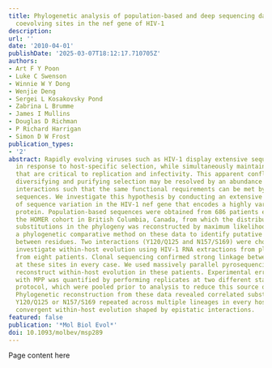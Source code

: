 ```yaml
---
title: Phylogenetic analysis of population-based and deep sequencing data to identify
  coevolving sites in the nef gene of HIV-1
description:
url: ''
date: '2010-04-01'
publishDate: '2025-03-07T18:12:17.710705Z'
authors:
- Art F Y Poon
- Luke C Swenson
- Winnie W Y Dong
- Wenjie Deng
- Sergei L Kosakovsky Pond
- Zabrina L Brumme
- James I Mullins
- Douglas D Richman
- P Richard Harrigan
- Simon D W Frost
publication_types:
- '2'
abstract: Rapidly evolving viruses such as HIV-1 display extensive sequence variation
  in response to host-specific selection, while simultaneously maintaining functions
  that are critical to replication and infectivity. This apparent conflict between
  diversifying and purifying selection may be resolved by an abundance of epistatic
  interactions such that the same functional requirements can be met by highly divergent
  sequences. We investigate this hypothesis by conducting an extensive characterization
  of sequence variation in the HIV-1 nef gene that encodes a highly variable multifunctional
  protein. Population-based sequences were obtained from 686 patients enrolled in
  the HOMER cohort in British Columbia, Canada, from which the distribution of nonsynonymous
  substitutions in the phylogeny was reconstructed by maximum likelihood. We used
  a phylogenetic comparative method on these data to identify putative epistatic interactions
  between residues. Two interactions (Y120/Q125 and N157/S169) were chosen to further
  investigate within-host evolution using HIV-1 RNA extractions from plasma samples
  from eight patients. Clonal sequencing confirmed strong linkage between polymorphisms
  at these sites in every case. We used massively parallel pyrosequencing (MPP) to
  reconstruct within-host evolution in these patients. Experimental error associated
  with MPP was quantified by performing replicates at two different stages of the
  protocol, which were pooled prior to analysis to reduce this source of variation.
  Phylogenetic reconstruction from these data revealed correlated substitutions at
  Y120/Q125 or N157/S169 repeated across multiple lineages in every host, indicating
  convergent within-host evolution shaped by epistatic interactions.
featured: false
publication: '*Mol Biol Evol*'
doi: 10.1093/molbev/msp289
---
```


Page content here